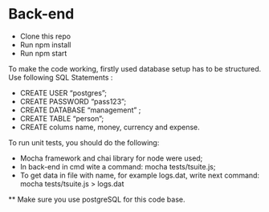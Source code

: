 # Back-end

- Clone this repo
- Run npm install
- Run npm start

To make the code working, firstly used database setup has to be structured.
Use following SQL Statements :

- CREATE USER “postgres”;
- CREATE PASSWORD “pass123”;
- CREATE DATABASE “management” ;
- CREATE TABLE “person”;
- CREATE colums name, money, currency and expense.

To run unit tests, you should do the following:

- Mocha framework and chai library for node were used;
- In back-end in cmd wite a command: mocha tests/tsuite.js;
- To get data in file with name, for example logs.dat, write next command: mocha tests/tsuite.js > logs.dat


** Make sure you use postgreSQL  for this code base.
